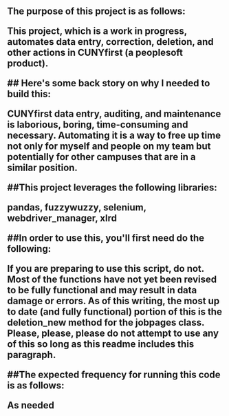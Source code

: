 ## The purpose of this project is as follows:<br /><p></p>This project, which is a work in progress, automates data entry, correction, deletion, and other actions in CUNYfirst (a peoplesoft product).<br /><p></p>## Here's some back story on why I needed to build this:<br /><p></p>CUNYfirst data entry, auditing, and maintenance is laborious, boring, time-consuming and necessary. Automating it is a way to free up time not only for myself and people on my team but potentially for other campuses that are in a similar position.<br /><p></p>##This project leverages the following libraries:<br /><p></p>pandas, fuzzywuzzy, selenium, webdriver_manager, xlrd<br /><p></p>##In order to use this, you'll first need do the following:<br /><p></p>If you are preparing to use this script, do not. Most of the functions have not yet been revised to be fully functional and may result in data damage or errors. As of this writing, the most up to date (and fully functional) portion of this is the deletion_new method for the jobpages class. Please, please, please do not attempt to use any of this so long as this readme includes this paragraph.<br /><p></p>##The expected frequency for running this code is as follows:<br /><p></p>As needed